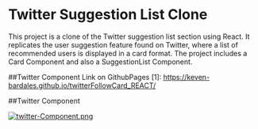 # Twitter Suggestion List Clone

This project is a clone of the Twitter suggestion list section using React. It replicates the user suggestion feature found on Twitter, where a list of recommended users is displayed in a card format. The project includes a Card Component and also a SuggestionList Component.

##Twitter Component Link on GithubPages
[1]: https://keven-bardales.github.io/twitterFollowCard_REACT/ 

##Twitter Component

[![twitter-Component.png](https://i.postimg.cc/h47kn21g/twitter-Component.png)](https://postimg.cc/F1NWgg6n)



